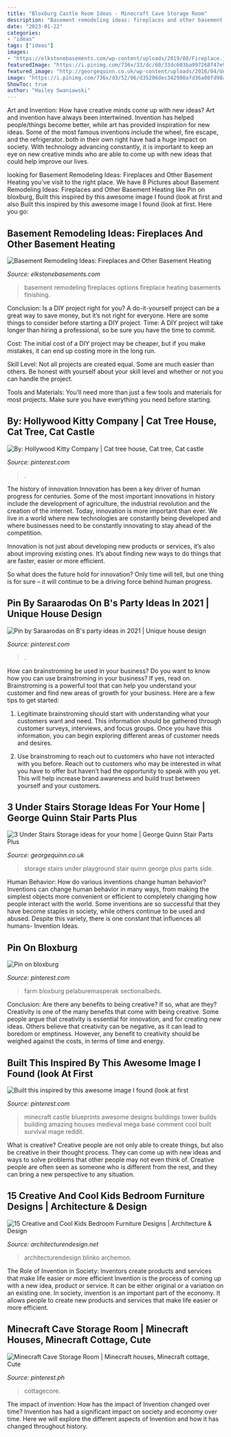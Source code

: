 ```yaml
---
title: "Bloxburg Castle Room Ideas - Minecraft Cave Storage Room"
description: "Basement remodeling ideas: fireplaces and other basement heating"
date: "2023-01-22"
categories:
- "ideas"
tags: ["ideas"]
images:
- "https://elkstonebasements.com/wp-content/uploads/2019/08/Fireplace.jpg"
featuredImage: "https://i.pinimg.com/736x/33/dc/60/33dc603ba997268f47e9d5200736741c.jpg"
featured_image: "http://georgequinn.co.uk/wp-content/uploads/2016/04/Under-stairs-storage-playground-solution-George-Quinn-Stair-Parts-Plus-3.jpg"
image: "https://i.pinimg.com/736x/d3/52/06/d35206dec342980afd36a08fd98a9b75.jpg"
ShowToc: true
author: "Hailey Swaniawski"
---
```



Art and Invention: How have creative minds come up with new ideas?
Art and invention have always been intertwined. Invention has helped people/things become better, while art has provided inspiration for new ideas. Some of the most famous inventions include the wheel, fire escape, and the refrigerator. both in their own right have had a huge impact on society. With technology advancing constantly, it is important to keep an eye on new creative minds who are able to come up with new ideas that could help improve our lives.

	

		
looking for Basement Remodeling Ideas: Fireplaces and Other Basement Heating you've visit to the right place. We have 8 Pictures about Basement Remodeling Ideas: Fireplaces and Other Basement Heating like Pin on bloxburg, Built this inspired by this awesome image I found (look at first and also Built this inspired by this awesome image I found (look at first. Here you go:
		
    
## Basement Remodeling Ideas: Fireplaces And Other Basement Heating

<img loading=lazy src="https://elkstonebasements.com/wp-content/uploads/2019/08/Fireplace.jpg" onerror="this.onerror=null;this.src='https://tse1.mm.bing.net/th?id=OIP.RuLNjAyYVqMNfGyR9UC2ZgHaGG&amp;pid=15.1';" alt="Basement Remodeling Ideas: Fireplaces and Other Basement Heating">

_Source: elkstonebasements.com_

>basement remodeling fireplaces options fireplace heating basements finishing. 

	

Conclusion: Is a DIY project right for you?
A do-it-yourself project can be a great way to save money, but it’s not right for everyone. Here are some things to consider before starting a DIY project.
Time: A DIY project will take longer than hiring a professional, so be sure you have the time to commit.

Cost: The initial cost of a DIY project may be cheaper, but if you make mistakes, it can end up costing more in the long run.

Skill Level: Not all projects are created equal. Some are much easier than others. Be honest with yourself about your skill level and whether or not you can handle the project.

Tools and Materials: You’ll need more than just a few tools and materials for most projects. Make sure you have everything you need before starting.

    
## By: Hollywood Kitty Company | Cat Tree House, Cat Tree, Cat Castle

<img loading=lazy src="https://i.pinimg.com/736x/33/15/ff/3315ff1b1037cd19ec2ccef8eedd6e8b.jpg" onerror="this.onerror=null;this.src='https://tse2.mm.bing.net/th?id=OIP.7OUv8O2RQBAXFwUaQo5AhgHaJ4&amp;pid=15.1';" alt="By: Hollywood Kitty Company | Cat tree house, Cat tree, Cat castle">

_Source: pinterest.com_

>. 

	

The history of innovation
Innovation has been a key driver of human progress for centuries. Some of the most important innovations in history include the development of agriculture, the industrial revolution and the creation of the internet.
Today, innovation is more important than ever. We live in a world where new technologies are constantly being developed and where businesses need to be constantly innovating to stay ahead of the competition.

Innovation is not just about developing new products or services, it’s also about improving existing ones. It’s about finding new ways to do things that are faster, easier or more efficient.

So what does the future hold for innovation? Only time will tell, but one thing is for sure – it will continue to be a driving force behind human progress.

    
## Pin By Saraarodas On B&#039;s Party Ideas In 2021 | Unique House Design

<img loading=lazy src="https://i.pinimg.com/736x/d3/52/06/d35206dec342980afd36a08fd98a9b75.jpg" onerror="this.onerror=null;this.src='https://tse4.mm.bing.net/th?id=OIP.wfeGKf7W-bF_UF3bHBdmOQHaNL&amp;pid=15.1';" alt="Pin by Saraarodas on B&#039;s party ideas in 2021 | Unique house design">

_Source: pinterest.com_

>. 

	

How can brainstroming be used in your business?
Do you want to know how you can use brainstroming in your business? If yes, read on. Brainstroming is a powerful tool that can help you understand your customer and find new areas of growth for your business. Here are a few tips to get started:
1. Legitimate brainstroming should start with understanding what your customers want and need. This information should be gathered through customer surveys, interviews, and focus groups. Once you have this information, you can begin exploring different areas of customer needs and desires.

2. Use brainstroming to reach out to customers who have not interacted with you before. Reach out to customers who may be interested in what you have to offer but haven’t had the opportunity to speak with you yet. This will help increase brand awareness and build trust between yourself and your customers.


    
## 3 Under Stairs Storage Ideas For Your Home | George Quinn Stair Parts Plus

<img loading=lazy src="http://georgequinn.co.uk/wp-content/uploads/2016/04/Under-stairs-storage-playground-solution-George-Quinn-Stair-Parts-Plus-3.jpg" onerror="this.onerror=null;this.src='https://tse3.mm.bing.net/th?id=OIP.Xfmd-iYRPaOtuJWJD9NLeQHaJ4&amp;pid=15.1';" alt="3 Under Stairs Storage ideas for your home | George Quinn Stair Parts Plus">

_Source: georgequinn.co.uk_

>storage stairs under playground stair quinn george plus parts side. 

	

Human Behavior: How do various inventions change human behavior?
Inventions can change human behavior in many ways, from making the simplest objects more convenient or efficient to completely changing how people interact with the world. Some inventions are so successful that they have become staples in society, while others continue to be used and abused. Despite this variety, there is one constant that influences all humans- Invention Ideas.

    
## Pin On Bloxburg

<img loading=lazy src="https://i.pinimg.com/736x/33/dc/60/33dc603ba997268f47e9d5200736741c.jpg" onerror="this.onerror=null;this.src='https://tse4.mm.bing.net/th?id=OIP.tPDfnvdUN_Gf-CcNkhBZRQHaLG&amp;pid=15.1';" alt="Pin on bloxburg">

_Source: pinterest.com_

>farm bloxburg pelaburemasperak sectionalbeds. 

	

Conclusion: Are there any benefits to being creative? If so, what are they?
Creativity is one of the many benefits that come with being creative. Some people argue that creativity is essential for innovation, and for creating new ideas. Others believe that creativity can be negative, as it can lead to boredom or emptiness. However, any benefit to creativity should be weighed against the costs, in terms of time and energy.

    
## Built This Inspired By This Awesome Image I Found (look At First

<img loading=lazy src="https://i.pinimg.com/736x/72/4e/6f/724e6f19e0173b63911389e75c5b9528.jpg" onerror="this.onerror=null;this.src='https://tse2.mm.bing.net/th?id=OIP.KZR0zCUe0827QoZY6AWwJgHaJ3&amp;pid=15.1';" alt="Built this inspired by this awesome image I found (look at first">

_Source: pinterest.com_

>minecraft castle blueprints awesome designs buildings tower builds building amazing houses medieval mega base comment cool built survival mage reddit. 

	

What is creative?
Creative people are not only able to create things, but also be creative in their thought process. They can come up with new ideas and ways to solve problems that other people may not even think of. Creative people are often seen as someone who is different from the rest, and they can bring a new perspective to any situation.

    
## 15 Creative And Cool Kids Bedroom Furniture Designs | Architecture &amp; Design

<img loading=lazy src="https://cdn.architecturendesign.net/wp-content/uploads/2014/09/780.jpg" onerror="this.onerror=null;this.src='https://tse2.mm.bing.net/th?id=OIP.jGmJ6Hz7uBTx-eBrjAMg1wHaKW&amp;pid=15.1';" alt="15 Creative and Cool Kids Bedroom Furniture Designs | Architecture &amp; Design">

_Source: architecturendesign.net_

>architecturendesign blinko archemon. 

	

The Role of Invention in Society: Inventors create products and services that make life easier or more efficient
Invention is the process of coming up with a new idea, product or service. It can be either original or a variation on an existing one. In society, invention is an important part of the economy. It allows people to create new products and services that make life easier or more efficient.

    
## Minecraft Cave Storage Room | Minecraft Houses, Minecraft Cottage, Cute

<img loading=lazy src="https://i.pinimg.com/736x/11/fe/7c/11fe7c3619cb173825da29a4416b7d28.jpg" onerror="this.onerror=null;this.src='https://tse3.mm.bing.net/th?id=OIP._QGHoUHLUW3taP6_HDMEKwHaD7&amp;pid=15.1';" alt="Minecraft Cave Storage Room | Minecraft houses, Minecraft cottage, Cute">

_Source: pinterest.ph_

>cottagecore. 

	

The impact of invention: How has the impact of Invention changed over time?
Invention has had a significant impact on society and economy over time. Here we will explore the different aspects of Invention and how it has changed throughout history.

